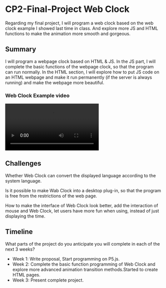 # CP2-Final-Project Web Clock

Regarding my final project, I will program a web clock based on the web clock example I showed last time in class. And explore more JS and HTML functions to make the animation more smooth and gorgeous.


## Summary

I will program a webpage clock based on HTML & JS. In the JS part, I will complete the basic functions of the webpage clock, so that the program can run normally. In the HTML section, I will explore how to put JS code on an HTML webpage and make it run permanently (if the server is always running) and make the webpage more beautiful.


### Web Clock Example video

![Web Clock Example](1587000602616568.mp4)

## Challenges

Whether Web Clock can convert the displayed language according to the system language.

Is it possible to make Wab Clock into a desktop plug-in, so that the program is free from the restrictions of the web page.

How to make the interface of Web Clock look better, add the interaction of mouse and Web Clock, let users have more fun when using, instead of just displaying the time.


## Timeline

What parts of the project do you anticipate you will complete in each of the next 3 weeks?

- Week 1: Write proposal, Start programming on P5.js.
- Week 2: Complete the basic function programming of Web Clock and explore more advanced animation transition methods.Started to create HTML pages.
- Week 3: Present complete project.
